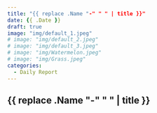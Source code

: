 ```yaml
---
title: "{{ replace .Name "-" " " | title }}"
date: {{ .Date }}
draft: true
image: "img/default_1.jpeg"
# image: "img/default_2.jpeg"
# image: "img/default_3.jpeg"
# image: "img/Watermelon.jpeg"
# image: "img/Grass.jpeg"
categories:
  - Daily Report
---
```


## {{ replace .Name "-" " " | title }}
